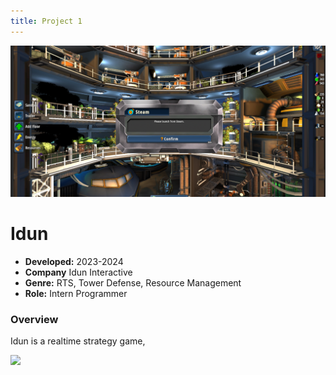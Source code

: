```yaml
---
title: Project 1
---
```


![This is a image!](src/images/IdunTemp.png "Image caption")

# Idun

- **Developed:** 2023-2024
- **Company** Idun Interactive
- **Genre:** RTS, Tower Defense, Resource Management
- **Role:** Intern Programmer

### Overview
Idun is a realtime strategy game, 

![](src/images/TutorialP1.gif)